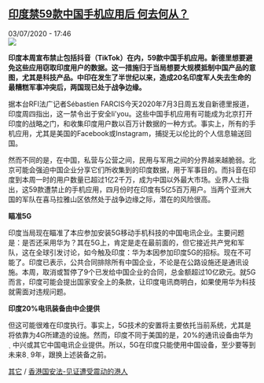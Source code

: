 <!--1593795409000-->
[印度禁59款中国手机应用后 何去何从？](http://www.rfi.fr//cn/%E4%B8%AD%E5%9B%BD/20200703-rfi-%E6%B3%95%E5%B9%BF-%E5%B0%BC%E5%8F%A4%E6%8B%89-%E5%8D%B0%E5%BA%A6%E7%A6%8159%E6%AC%BE%E4%B8%AD%E5%9B%BD%E6%89%8B%E6%9C%BA%E5%BA%94%E7%94%A8%E5%90%8E-%E4%BD%95%E5%8E%BB%E4%BD%95%E4%BB%8E)
------

<div>03/07/2020 - 17:46</div><img src="https://s.rfi.fr/media/display/80318b5a-bcf6-11ea-ae16-005056a98db9/w:310/p:16x9/rsz_inde-boycott-produits-chinois-manifestation_0.jpg"><p><strong>印度本周宣布禁止包括抖音（TikTok）在内，59款中国手机应用。新德里想要避免这些应用窃取印度用户的数据。这一措施归于当局想要大规模抵制中国产品的意图，尤其是科技产品。中印在发生了半世纪以来，造成20名印度军人失去生命的最糟糕军事冲突后，两国现已处于战争边缘。</strong></p><div class="t-content__body u-clearfix"><div class="m-interstitial"></div><p>据本台RFI法广记者Sébastien FARCIS今天2020年7月3日周五发自新德里报道，印度周四指出，这一禁令出于安全li'you。这些中国手机应用有可能成为北京打开印度的战略之门，和收集印度用户数以百万计数据的一种方式。事实上，所有的手机应用，尤其是美国的Facebook或Instagram，捕捉无以伦比的个人信息输送回国。</p><p>然而不同的是，在中国，私营与公营之间，民用与军用之间的分界越来越脆弱。北京可能会强迫中国企业分享它们所收集到的印度数据，用于军事目的。而抖音在印度到本周一时的用户数量已超过1亿2千万，成为中国以外最大市场。业界人士指出，这59款遭禁止的手机应用，四月份时在印度有5亿5百万用户。当两个亚洲大国的军队在喜马拉雅山区依然处于战争边缘之际，潜在的风险很高。</p><p><strong>瞄准</strong><strong>5G</strong></p><p>印度当局现在瞄准了本应参加安装5G移动手机科技的中国电讯企业。主要问题是：是否还采用华为？其在5G上，肯定是走在最前面的，但它接近共产党和军队，这在全球引发讨论，如今触及印度：华为本因参加印度5G的招标。现在不可能了。印度已表示，公共合同排除所有中国企业，不论是在公路设施还是通讯设施。本周，取消或暂停了9个已发给中国企业的合同，总金额超过10亿欧元。就5G而言，印度可能会提出国家安全上的条款，让印度电讯商明白，如果使用华为科技就需面对违规问题。</p><p><strong>印度</strong><strong>20%</strong><strong>电讯装备由中企提供</strong></p><p>但这可能很难在印度执行。事实上，5G技术的安置将主要依托当前系统，尤其是将依靠为4G所建造的设施。然而，印度不同于美国的是，20%的通讯设备由华为 ˎ 中兴或其它中国电讯企业提供。所以，5G在印度只能使用中国设备，至少要等到未来8ˎ 9年，跟换上述装备之前。</p><p><a target="_blank" href="http://www.rfi.fr/tw/尼古拉">其它</a> / <a target="_blank" href="http://www.rfi.fr/cn/中国/20200702-rfi-法广-香港国安法-见证遭受震动的港人">香港国安法-见证遭受震动的港人</a></p><div class="o-self-promo o-self-promo--nl o-self-promo--hidden" data-selfpromo-newsletter></div><div class="o-self-promo o-self-promo--app o-self-promo--hidden" data-selfpromo-app></div></div>
